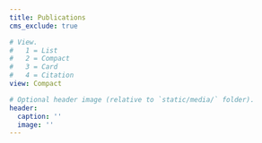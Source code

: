 ```yaml
---
title: Publications
cms_exclude: true

# View.
#   1 = List
#   2 = Compact
#   3 = Card
#   4 = Citation
view: Compact

# Optional header image (relative to `static/media/` folder).
header:
  caption: ''
  image: ''
---
```


